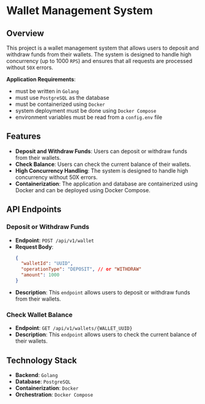 # Wallet Management System

## Overview

This project is a wallet management system that allows users to deposit and withdraw funds from their wallets. The system is designed to handle high concurrency (up to 1000 `RPS`) and ensures that all requests are processed without `50X` errors.

**Application Requirements**:
- must be written in `Golang`
- must use `PostgreSQL` as the database
- must be containerized using `Docker`
- system deployment must be done using `Docker Compose`
- environment variables must be read from a `config.env` file

## Features

- **Deposit and Withdraw Funds**: Users can deposit or withdraw funds from their wallets.
- **Check Balance**: Users can check the current balance of their wallets.
- **High Concurrency Handling**: The system is designed to handle high concurrency without 50X errors.
- **Containerization**: The application and database are containerized using Docker and can be deployed using Docker Compose.

## API Endpoints

### Deposit or Withdraw Funds

- **Endpoint**: `POST /api/v1/wallet`
- **Request Body**:
  ```json
  {
    "walletId": "UUID",
    "operationType": "DEPOSIT", // or "WITHDRAW"
    "amount": 1000
  }

- **Description**: This `endpoint` allows users to deposit or withdraw funds from their wallets.

### Check Wallet Balance

- **Endpoint**: `GET /api/v1/wallets/{WALLET_UUID}`
- **Description**: This `endpoint` allows users to check the current balance of their wallets.

## Technology Stack

- **Backend**: `Golang`
- **Database**: `PostgreSQL`
- **Containerization**: `Docker`
- **Orchestration**: `Docker Compose`
